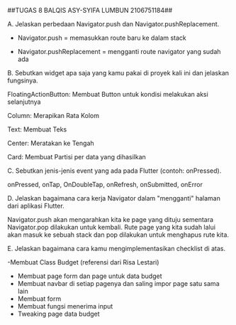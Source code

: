  ##TUGAS 8 BALQIS ASY-SYIFA LUMBUN 2106751184##

 A. Jelaskan perbedaan Navigator.push dan Navigator.pushReplacement.

 - Navigator.push = memasukkan route baru ke dalam stack

 - Navigator.pushReplacement = mengganti route navigator yang sudah ada 

 B. Sebutkan widget apa saja yang kamu pakai di proyek kali ini dan jelaskan fungsinya.

 FloatingActionButton: Membuat Button untuk kondisi melakukan aksi selanjutnya

 Column: Merapikan Rata Kolom

 Text: Membuat Teks

 Center: Meratakan ke Tengah

 Card: Membuat Partisi per data yang dihasilkan

 C. Sebutkan jenis-jenis event yang ada pada Flutter (contoh: onPressed).

 onPressed, onTap, OnDoubleTap, onRefresh, onSubmitted, onError

 D. Jelaskan bagaimana cara kerja Navigator dalam "mengganti" halaman dari aplikasi Flutter.

  Navigator.push akan mengarahkan kita ke page yang dituju sementara Navigator.pop dilakukan untuk kembali. Rute page yang kita sudah lalui akan masuk ke sebuah stack
  dan pop dilakukan untuk menghapus rute kita.

 E. Jelaskan bagaimana cara kamu mengimplementasikan checklist di atas.

 -Membuat Class Budget (referensi dari Risa Lestari)
 - Membuat page form dan page untuk data budget
 - Membuat navbar di setiap pagenya dan saling impor page satu sama lain
 - Membuat form
 - Membuat fungsi menerima input
 - Tweaking page data budget 



 
